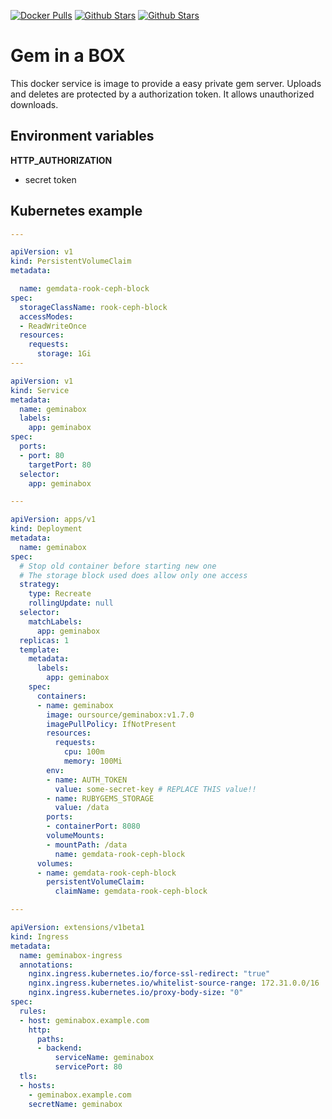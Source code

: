 [![Docker Pulls](https://img.shields.io/docker/pulls/oursource/geminabox.svg)](https://hub.docker.com/r/oursource/geminabox/)
[![Github Stars](https://img.shields.io/github/stars/our-source/geminabox.svg?label=github%20%E2%98%85)](https://github.com/our-source/geminabox/)
[![Github Stars](https://img.shields.io/github/contributors/our-source/geminabox.svg)](https://github.com/our-source/geminabox/)

# Gem in a BOX

This docker service is image to provide a easy private gem server.
Uploads and deletes are protected by a authorization token. It allows unauthorized downloads.

## Environment variables

__HTTP_AUTHORIZATION__
  * secret token

## Kubernetes example

```yaml
---

apiVersion: v1
kind: PersistentVolumeClaim
metadata:

  name: gemdata-rook-ceph-block
spec:
  storageClassName: rook-ceph-block
  accessModes:
  - ReadWriteOnce
  resources:
    requests:
      storage: 1Gi
---

apiVersion: v1
kind: Service
metadata:
  name: geminabox
  labels:
    app: geminabox
spec:
  ports:
  - port: 80
    targetPort: 80
  selector:
    app: geminabox

---

apiVersion: apps/v1
kind: Deployment
metadata:
  name: geminabox
spec:
  # Stop old container before starting new one
  # The storage block used does allow only one access
  strategy:
    type: Recreate
    rollingUpdate: null
  selector:
    matchLabels:
      app: geminabox
  replicas: 1
  template:
    metadata:
      labels:
        app: geminabox
    spec:
      containers:
      - name: geminabox
        image: oursource/geminabox:v1.7.0
        imagePullPolicy: IfNotPresent
        resources:
          requests:
            cpu: 100m
            memory: 100Mi
        env:
        - name: AUTH_TOKEN
          value: some-secret-key # REPLACE THIS value!!
        - name: RUBYGEMS_STORAGE
          value: /data
        ports:
        - containerPort: 8080
        volumeMounts:
        - mountPath: /data
          name: gemdata-rook-ceph-block
      volumes:
      - name: gemdata-rook-ceph-block
        persistentVolumeClaim:
          claimName: gemdata-rook-ceph-block

---

apiVersion: extensions/v1beta1
kind: Ingress
metadata:
  name: geminabox-ingress
  annotations:
    nginx.ingress.kubernetes.io/force-ssl-redirect: "true"
    nginx.ingress.kubernetes.io/whitelist-source-range: 172.31.0.0/16
    nginx.ingress.kubernetes.io/proxy-body-size: "0"
spec:
  rules:
  - host: geminabox.example.com
    http:
      paths:
      - backend:
          serviceName: geminabox
          servicePort: 80
  tls:
  - hosts:
    - geminabox.example.com
    secretName: geminabox
```
